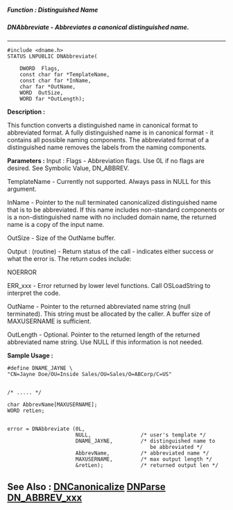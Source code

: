 ##### Function : Distinguished Name
##### DNAbbreviate - Abbreviates a canonical distinguished name.
---
```
#include <dname.h>
STATUS LNPUBLIC DNAbbreviate(

	DWORD  Flags,
	const char far *TemplateName,
	const char far *InName,
	char far *OutName,
	WORD  OutSize,
	WORD far *OutLength);
```
**Description :**

This function converts a distinguished name in canonical format to abbreviated 
format.  A fully distinguished name is in canonical format - it contains all 
possible naming components.  The abbreviated format of a distinguished name 
removes the labels from the naming components.

**Parameters :**
Input :
Flags  -  Abbreviation flags.  Use 0L if no flags are desired.  See Symbolic Value, DN_ABBREV.

TemplateName  -  Currently not supported.  Always pass in NULL for this argument.

InName  -  Pointer to the null terminated canonicalized distinguished name that is to be abbreviated.  If this name includes non-standard components or is a non-distinguished name with no included domain name, the returned name is a copy of the input name.

OutSize  -  Size of the OutName buffer.

Output :
(routine)  -  Return status of the call - indicates either success or what the error is. The return codes include:

NOERROR

ERR_xxx - Error returned by lower level functions.  Call OSLoadString to interpret the code.


OutName  -  Pointer to the returned abbreviated name string (null terminated).  This string must be allocated by the caller.  A buffer size of MAXUSERNAME is sufficient.

OutLength  -  Optional.  Pointer to the returned length of the returned abbreviated name string.  Use NULL if this information is not needed.


**Sample Usage :**
```
#define DNAME_JAYNE \                                 
"CN=Jayne Doe/OU=Inside Sales/OU=Sales/O=ABCorp/C=US" 


/* ..... */

char AbbrevName[MAXUSERNAME];
WORD retLen;
    

error = DNAbbreviate (0L,                                                
                      NULL,                /* user's template */      
                      DNAME_JAYNE,         /* distinguished name to   
                                              be abbreviated */       
                      AbbrevName,          /* abbreviated name */     
                      MAXUSERNAME,         /* max output length */    
                      &retLen);            /* returned output len */ 
```
**See Also :**
[DNCanonicalize](/domino-c-api-docs/reference/Func/DNCanonicalize)
[DNParse](/domino-c-api-docs/reference/Func/DNParse)
[DN_ABBREV_xxx](/domino-c-api-docs/reference/Symb/DN_ABBREV_xxx)
---
